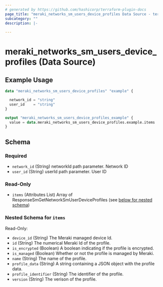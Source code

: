 ```yaml
---
# generated by https://github.com/hashicorp/terraform-plugin-docs
page_title: "meraki_networks_sm_users_device_profiles Data Source - terraform-provider-meraki"
subcategory: ""
description: |-
  
---
```


# meraki_networks_sm_users_device_profiles (Data Source)



## Example Usage

```terraform
data "meraki_networks_sm_users_device_profiles" "example" {

  network_id = "string"
  user_id    = "string"
}

output "meraki_networks_sm_users_device_profiles_example" {
  value = data.meraki_networks_sm_users_device_profiles.example.items
}
```

<!-- schema generated by tfplugindocs -->
## Schema

### Required

- `network_id` (String) networkId path parameter. Network ID
- `user_id` (String) userId path parameter. User ID

### Read-Only

- `items` (Attributes List) Array of ResponseSmGetNetworkSmUserDeviceProfiles (see [below for nested schema](#nestedatt--items))

<a id="nestedatt--items"></a>
### Nested Schema for `items`

Read-Only:

- `device_id` (String) The Meraki managed device Id.
- `id` (String) The numerical Meraki Id of the profile.
- `is_encrypted` (Boolean) A boolean indicating if the profile is encrypted.
- `is_managed` (Boolean) Whether or not the profile is managed by Meraki.
- `name` (String) The name of the profile.
- `profile_data` (String) A string containing a JSON object with the profile data.
- `profile_identifier` (String) The identifier of the profile.
- `version` (String) The verison of the profile.
